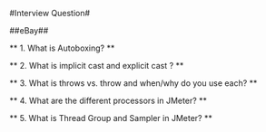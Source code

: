 #Interview Question#

##eBay##

** 1. What is Autoboxing? **

** 2. What is implicit cast and explicit cast ? **

** 3. What is throws vs. throw and when/why do you use each? **

** 4. What are the different processors in JMeter? **

** 5. What is Thread Group and Sampler  in JMeter? **
